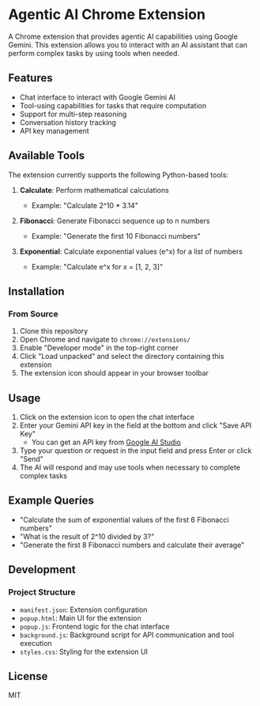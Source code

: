 # Agentic AI Chrome Extension

A Chrome extension that provides agentic AI capabilities using Google Gemini. This extension allows you to interact with an AI assistant that can perform complex tasks by using tools when needed.

## Features

- Chat interface to interact with Google Gemini AI
- Tool-using capabilities for tasks that require computation
- Support for multi-step reasoning
- Conversation history tracking
- API key management

## Available Tools

The extension currently supports the following Python-based tools:

1. **Calculate**: Perform mathematical calculations
   - Example: "Calculate 2^10 * 3.14"

2. **Fibonacci**: Generate Fibonacci sequence up to n numbers
   - Example: "Generate the first 10 Fibonacci numbers"

3. **Exponential**: Calculate exponential values (e^x) for a list of numbers
   - Example: "Calculate e^x for x = [1, 2, 3]"

## Installation

### From Source

1. Clone this repository
2. Open Chrome and navigate to `chrome://extensions/`
3. Enable "Developer mode" in the top-right corner
4. Click "Load unpacked" and select the directory containing this extension
5. The extension icon should appear in your browser toolbar

## Usage

1. Click on the extension icon to open the chat interface
2. Enter your Gemini API key in the field at the bottom and click "Save API Key"
   - You can get an API key from [Google AI Studio](https://makersuite.google.com/app/apikey)
3. Type your question or request in the input field and press Enter or click "Send"
4. The AI will respond and may use tools when necessary to complete complex tasks

## Example Queries

- "Calculate the sum of exponential values of the first 6 Fibonacci numbers"
- "What is the result of 2^10 divided by 3?"
- "Generate the first 8 Fibonacci numbers and calculate their average"

## Development

### Project Structure

- `manifest.json`: Extension configuration
- `popup.html`: Main UI for the extension
- `popup.js`: Frontend logic for the chat interface
- `background.js`: Background script for API communication and tool execution
- `styles.css`: Styling for the extension UI

## License

MIT
